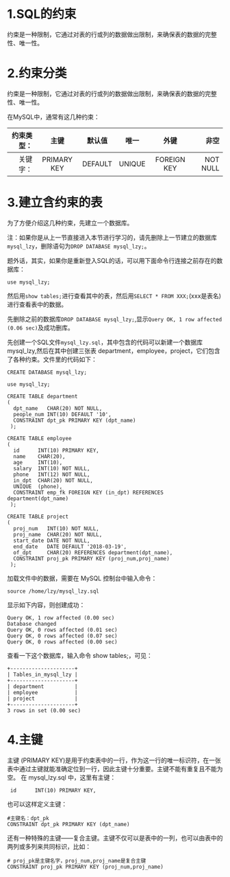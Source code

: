 # 1.SQL的约束
约束是一种限制，它通过对表的行或列的数据做出限制，来确保表的数据的完整性、唯一性。

# 2.约束分类
约束是一种限制，它通过对表的行或列的数据做出限制，来确保表的数据的完整性、唯一性。

在MySQL中，通常有这几种约束：

|约束类型：|	主键|	默认值|	唯一	|外键|	非空|
|--------:|:----:|:----:|:----:|:----:|----:|
|关键字：|	PRIMARY KEY|	DEFAULT|	UNIQUE|	FOREIGN KEY|	NOT NULL|

# 3.建立含约束的表

为了方便介绍这几种约束，先建立一个数据库。

注：如果你是从上一节直接进入本节进行学习的，请先删除上一节建立的数据库`mysql_lzy`，删除语句为`DROP DATABASE mysql_lzy;`。

题外话，其实，如果你是重新登入SQL的话，可以用下面命令行连接之前存在的数据库：
```
use mysql_lzy;
```
然后用`show tables;`进行查看其中的表，然后用`SELECT * FROM XXX;`(xxx是表名)进行查看表中的数据。

先删除之前的数据库`DROP DATABASE mysql_lzy;`,显示`Query OK, 1 row affected (0.06 sec)`及成功删库。

先创建一个SQL文件`mysql_lzy.sql`，其中包含的代码可以新建一个数据库 mysql_lzy,然后在其中创建三张表 department，employee，project，它们包含了各种约束。文件里的代码如下：
```
CREATE DATABASE mysql_lzy;

use mysql_lzy;

CREATE TABLE department
(
  dpt_name   CHAR(20) NOT NULL,
  people_num INT(10) DEFAULT '10',
  CONSTRAINT dpt_pk PRIMARY KEY (dpt_name)
 );

CREATE TABLE employee
(
  id      INT(10) PRIMARY KEY,
  name    CHAR(20),
  age     INT(10),
  salary  INT(10) NOT NULL,
  phone   INT(12) NOT NULL,
  in_dpt  CHAR(20) NOT NULL,
  UNIQUE  (phone),
  CONSTRAINT emp_fk FOREIGN KEY (in_dpt) REFERENCES department(dpt_name)
 );
 
CREATE TABLE project
(
  proj_num   INT(10) NOT NULL,
  proj_name  CHAR(20) NOT NULL,
  start_date DATE NOT NULL,
  end_date   DATE DEFAULT '2018-03-19',
  of_dpt     CHAR(20) REFERENCES department(dpt_name),
  CONSTRAINT proj_pk PRIMARY KEY (proj_num,proj_name)
 );
```
加载文件中的数据，需要在 MySQL 控制台中输入命令：
```
source /home/lzy/mysql_lzy.sql
```
显示如下内容，则创建成功：
```
Query OK, 1 row affected (0.00 sec)
Database changed
Query OK, 0 rows affected (0.01 sec)
Query OK, 0 rows affected (0.07 sec)
Query OK, 0 rows affected (0.00 sec)
```
查看一下这个数据库，输入命令 show tables;，可见：
```
+---------------------+
| Tables_in_mysql_lzy |
+---------------------+
| department          |
| employee            |
| project             |
+---------------------+
3 rows in set (0.00 sec)

```
# 4.主键

主键 (PRIMARY KEY)是用于约束表中的一行，作为这一行的唯一标识符，在一张表中通过主键就能准确定位到一行，因此主键十分重要。主键不能有重复且不能为空。
在 mysql_lzy.sql 中，这里有主键：
```
 id      INT(10) PRIMARY KEY,
```
也可以这样定义主键：
```
#主键名：dpt_pk
CONSTRAINT dpt_pk PRIMARY KEY (dpt_name)
```
还有一种特殊的主键——复合主键。主键不仅可以是表中的一列，也可以由表中的两列或多列来共同标识，比如：
```
# proj_pk是主键名字，proj_num,proj_name是复合主键
CONSTRAINT proj_pk PRIMARY KEY (proj_num,proj_name)
```
